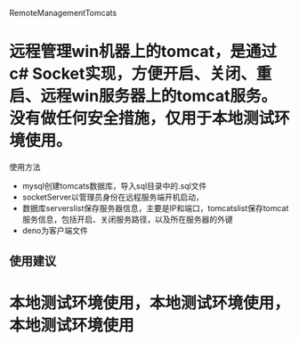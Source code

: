 
RemoteManagementTomcats

远程管理win机器上的tomcat，是通过c# Socket实现，方便开启、关闭、重启、远程win服务器上的tomcat服务。没有做任何安全措施，仅用于本地测试环境使用。
=======

使用方法
* mysql创建tomcats数据库，导入sql目录中的.sql文件
* socketServer以管理员身份在远程服务端开机启动，
* 数据库serverslist保存服务器信息，主要是IP和端口，tomcatslist保存tomcat服务信息，包括开启、关闭服务路径，以及所在服务器的外键
* deno为客户端文件

## 使用建议
本地测试环境使用，本地测试环境使用，本地测试环境使用
=======

